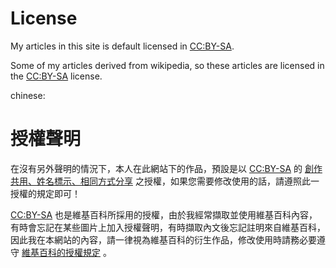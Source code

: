 # License

My articles in this site is default licensed in [CC:BY-SA](https://creativecommons.org/licenses/by-sa/3.0/).

Some of my articles derived from wikipedia, so these articles are licensed in the [CC:BY-SA](https://creativecommons.org/licenses/by-sa/3.0/) license.

chinese:
# 授權聲明

在沒有另外聲明的情況下，本人在此網站下的作品，預設是以 [CC:BY-SA](https://creativecommons.org/licenses/by-sa/3.0/tw/) 的 [創作共用、姓名標示、相同方式分享](https://creativecommons.org/licenses/by-sa/3.0/tw/) 之授權，如果您需要修改使用的話，請遵照此一授權的規定即可！

[CC:BY-SA](https://creativecommons.org/licenses/by-sa/3.0/tw/) 也是維基百科所採用的授權，由於我經常擷取並使用維基百科內容，有時會忘記在某些圖片上加入授權聲明，有時擷取內文後忘記註明來自維基百科，因此我在本網站的內容，請一律視為維基百科的衍生作品，修改使用時請務必要遵守 [維基百科的授權規定](https://zh.wikipedia.org/zh-tw/Wikipedia%3ACC_BY-SA_3.0%E5%8D%8F%E8%AE%AE%E6%96%87%E6%9C%AC) 。